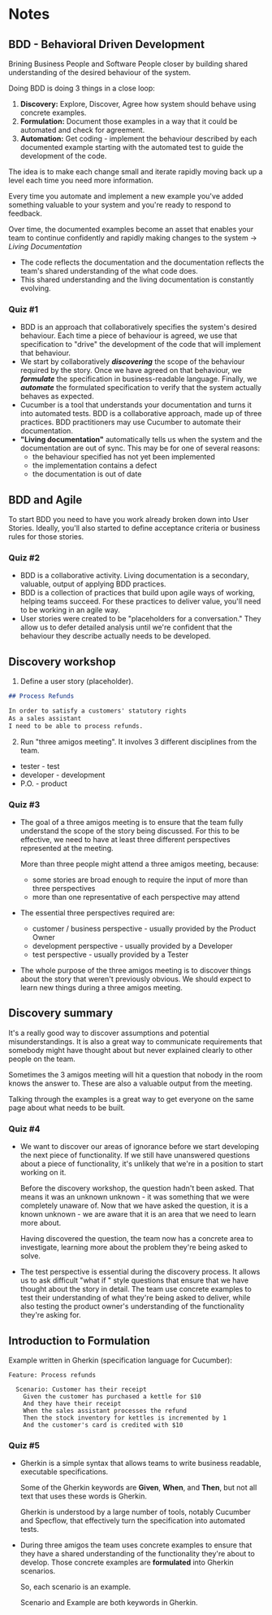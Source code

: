 # Notes

## BDD - Behavioral Driven Development

Brining Business People and Software People closer by building shared understanding of the desired behaviour of the system.

Doing BDD is doing 3 things in a close loop:
1. **Discovery:** Explore, Discover, Agree how system should behave using concrete examples.
2. **Formulation:** Document those examples in a way that it could be automated and check for agreement.
3. **Automation:** Get coding - implement the behaviour described by each documented example starting with the automated test to guide the development of the code.

The idea is to make each change small and iterate rapidly moving back up a level each time you need more information.

Every time you automate and implement a new example you've added something valuable to your system and you're ready to respond to feedback.

Over time, the documented examples become an asset that enables your team to continue confidently and rapidly making changes to the system -> *Living Documentation*
  - The code reflects the documentation and the documentation reflects the team's shared understanding of the what code does.
  - This shared understanding and the living documentation is constantly evolving.


### Quiz #1
- BDD is an approach that collaboratively specifies the system's desired behaviour. Each time a piece of behaviour is agreed, we use that specification to "drive" the development of the code that will implement that behaviour.
- We start by collaboratively ***discovering*** the scope of the behaviour required by the story. Once we have agreed on that behaviour, we ***formulate*** the specification in business-readable language. Finally, we ***automate*** the formulated specification to verify that the system actually behaves as expected.
- Cucumber is a tool that understands your documentation and turns it into automated tests. BDD is a collaborative approach, made up of three practices. BDD practitioners may use Cucumber to automate their documentation.
- **"Living documentation"** automatically tells us when the system and the documentation are out of sync. This may be for one of several reasons:
  - the behaviour specified has not yet been implemented
  - the implementation contains a defect
  - the documentation is out of date


## BDD and Agile

To start BDD you need to have you work already broken down into User Stories. Ideally, you'll also started to define acceptance criteria or business rules for those stories.

### Quiz #2
- BDD is a collaborative activity. Living documentation is a secondary, valuable, output of applying BDD practices.
- BDD is a collection of practices that build upon agile ways of working, helping teams succeed. For these practices to deliver value, you'll need to be working in an agile way.
- User stories were created to be "placeholders for a conversation." They allow us to defer detailed analysis until we're confident that the behaviour they describe actually needs to be developed.


## Discovery workshop

1. Define a user story (placeholder).
```markdown
## Process Refunds

In order to satisfy a customers' statutory rights
As a sales assistant
I need to be able to process refunds.
```
2. Run "three amigos meeting".
It involves 3 different disciplines from the team.
  - tester - test
  - developer - development
  - P.O. - product

### Quiz #3
- The goal of a three amigos meeting is to ensure that the team fully understand the scope of the story being discussed. For this to be effective, we need to have at least three different perspectives represented at the meeting.

  More than three people might attend a three amigos meeting, because:
  - some stories are broad enough to require the input of more than three perspectives
  - more than one representative of each perspective may attend

- The essential three perspectives required are:
  - customer / business perspective - usually provided by the Product Owner
  - development perspective - usually provided by a Developer
  - test perspective - usually provided by a Tester

- The whole purpose of the three amigos meeting is to discover things about the story that weren't previously obvious. We should expect to learn new things during a three amigos meeting.


## Discovery summary
It's a really good way to discover assumptions and potential misunderstandings. It is also a great way to communicate requirements that somebody might have thought about but never explained clearly to other people on the team.

Sometimes the 3 amigos meeting will hit a question that nobody in the room knows the answer to. These are also a valuable output from the meeting.

Talking through the examples is a great way to get everyone on the same page about what needs to be built.

### Quiz #4
- We want to discover our areas of ignorance before we start developing the next piece of functionality. If we still have unanswered questions about a piece of functionality, it's unlikely that we're in a position to start working on it.

  Before the discovery workshop, the question hadn't been asked. That means it was an unknown unknown - it was something that we were completely unaware of. Now that we have asked the question, it is a known unknown - we are aware that it is an area that we need to learn more about.

  Having discovered the question, the team now has a concrete area to investigate, learning more about the problem they're being asked to solve.

- The test perspective is essential during the discovery process. It allows us to ask difficult "what if " style questions that ensure that we have thought about the story in detail. The team use concrete examples to test their understanding of what they're being asked to deliver, while also testing the product owner's understanding of the functionality they're asking for.


## Introduction to Formulation

Example written in Gherkin (specification language for Cucumber):
```gherkin
Feature: Process refunds

  Scenario: Customer has their receipt
    Given the customer has purchased a kettle for $10
    And they have their receipt
    When the sales assistant processes the refund
    Then the stock inventory for kettles is incremented by 1
    And the customer's card is credited with $10
```

### Quiz #5
- Gherkin is a simple syntax that allows teams to write business readable, executable specifications.

  Some of the Gherkin keywords are **Given**, **When**, and **Then**, but not all text that uses these words is Gherkin.

  Gherkin is understood by a large number of tools, notably Cucumber and Specflow, that effectively turn the specification into automated tests.

- During three amigos the team uses concrete examples to ensure that they have a shared understanding of the functionality they're about to develop. Those concrete examples are **formulated** into Gherkin scenarios.

  So, each scenario is an example.

  Scenario and Example are both keywords in Gherkin.
